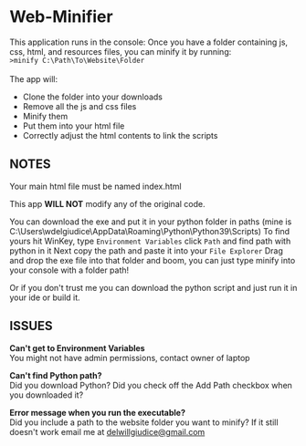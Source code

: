 # Web-Minifier
This application runs in the console: Once you have a folder containing js, css, html, and resources files, 
you can minify it by running: <br> <code>>minify C:\Path\To\Website\Folder </code> <br> <br>
The app will:
- Clone the folder into your downloads
- Remove all the js and css files
- Minify them
- Put them into your html file
- Correctly adjust the html contents to link the scripts

NOTES
---------------
Your main html file must be named index.html

This app **WILL NOT** modify any of the original code.

You can download the exe and put it in your python folder in paths (mine is C:\Users\wdelgiudice\AppData\Roaming\Python\Python39\Scripts)
To find yours hit WinKey, type <code>Environment Variables</code>
click <code>Path</code> and find path with python in it
Next copy the path and paste it into your <code>File Explorer</code>
Drag and drop the exe file into that folder and boom, you can just type minify into your console with a folder path!

Or if you don't trust me you can download the python script and just run it in your ide or build it.

ISSUES
--------------
**Can't get to Environment Variables**
<br>You might not have admin permissions, contact owner of laptop

**Can't find Python path?**
<br>Did you download Python? Did you check off the Add Path checkbox when you downloaded it?

**Error message when you run the executable?**
<br>Did you include a path to the website folder you want to minify? If it still doesn't work email me at delwillgiudice@gmail.com


